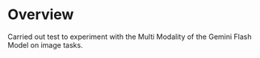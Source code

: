 # Overview

Carried out test to experiment with the Multi Modality of the Gemini Flash Model on image tasks. 

